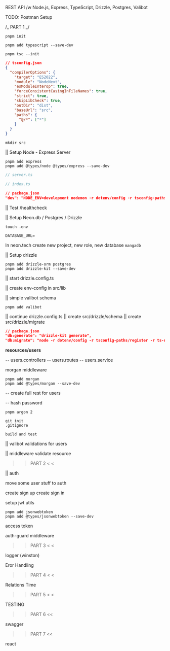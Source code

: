 REST API /w Node.js, Express, TypeScript, Drizzle, Postgres, Valibot

TODO: Postman Setup

/_ PART 1 _/

```
pnpm init
```

```
pnpm add typescript --save-dev
```

```
pnpm tsc --init
```

<!-- clear comments in tsconfig.json -->

```json
// tsconfig.json
{
  "compilerOptions": {
    "target": "ES2022",
    "module": "NodeNext",
    "esModuleInterop": true,
    "forceConsistentCasingInFileNames": true,
    "strict": true,
    "skipLibCheck": true,
    "outDir": "dist",
    "baseUrl": "src",
    "paths": {
      "@/*": ["*"]
    }
  }
}
```

```
mkdir src
```

|| Setup Node - Express Server

```
pnpm add express
pnpm add @types/node @types/express --save-dev
```

```ts
// server.ts
```

```ts
// index.ts
```

```json
// package.json
"dev": "NODE_ENV=development nodemon -r dotenv/config -r tsconfig-paths/register src/index.ts",
```

|| Test /healthcheck

|| Setup Neon.db / Postgres / Drizzle

```
touch .env
```

```
DATABASE_URL=
```

In neon.tech create new project, new role, new database `mangadb`

|| Setup drizzle

```
pnpm add drizzle-orm postgres
pnpm add drizzle-kit --save-dev
```

|| start drizzle.config.ts

|| create env-config in src/lib

|| simple valibot schema

```
pnpm add valibot
```

|| continue drizzle.config.ts
|| create src/drizzle/schema
|| create src/drizzle/migrate

```json
// package.json
"db:generate": "drizzle-kit generate",
"db:migrate": "node -r dotenv/config -r tsconfig-paths/register -r ts-node/register src/drizzle/migrate.ts"
```

**resources/users**

-- users.controllers
-- users.routes
-- users.service

morgan middleware

```
pnpm add morgan
pnpm add @types/morgan --save-dev
```

-- create full rest for users

-- hash password

```
pnpm argon 2
```

```
git init
.gitignore
```

```
build and test
```

|| valibot validations for users

|| middleware validate resource

> > PART 2 < <

|| auth

move some user stuff to auth

create sign up
create sign in

setup jwt utils

```
pnpm add jsonwebtoken
pnpm add @types/jsonwebtoken --save-dev
```

access token

auth-guard middleware

> > PART 3 < <

logger (winston)

Eror Handling

> > PART 4 < <

Relations Time

> > PART 5 < <

TESTING

> > PART 6 <<

swagger

> > PART 7 <<

react
